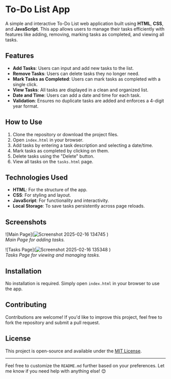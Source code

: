 # To-Do List App

A simple and interactive To-Do List web application built using **HTML**, **CSS**, and **JavaScript**. This app allows users to manage their tasks efficiently with features like adding, removing, marking tasks as completed, and viewing all tasks.

## Features

- **Add Tasks**: Users can input and add new tasks to the list.
- **Remove Tasks**: Users can delete tasks they no longer need.
- **Mark Tasks as Completed**: Users can mark tasks as completed with a single click.
- **View Tasks**: All tasks are displayed in a clean and organized list.
- **Date and Time**: Users can add a date and time for each task.
- **Validation**: Ensures no duplicate tasks are added and enforces a 4-digit year format.

## How to Use

1. Clone the repository or download the project files.
2. Open `index.html` in your browser.
3. Add tasks by entering a task description and selecting a date/time.
4. Mark tasks as completed by clicking on them.
5. Delete tasks using the "Delete" button.
6. View all tasks on the `tasks.html` page.

## Technologies Used

- **HTML**: For the structure of the app.
- **CSS**: For styling and layout.
- **JavaScript**: For functionality and interactivity.
- **Local Storage**: To save tasks persistently across page reloads.

## Screenshots

![Main Page](![Screenshot 2025-02-16 134745](https://github.com/user-attachments/assets/caaaaee0-25e8-4e39-9b4b-06593e074922)
)  
*Main Page for adding tasks.*

![Tasks Page](![Screenshot 2025-02-16 135348](https://github.com/user-attachments/assets/e393fbab-672d-4ffb-aa77-5386e2731979)
)  
*Tasks Page for viewing and managing tasks.*

## Installation

No installation is required. Simply open `index.html` in your browser to use the app.

## Contributing

Contributions are welcome! If you'd like to improve this project, feel free to fork the repository and submit a pull request.

## License

This project is open-source and available under the [MIT License](LICENSE).

---

Feel free to customize the `README.md` further based on your preferences. Let me know if you need help with anything else! 😊

